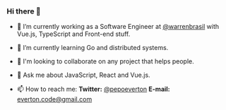 ### Hi there 👋

- 🔭 I’m currently working as a Software Engineer at [@warrenbrasil](https://warren.com.br) with Vue.js, TypeScript and Front-end stuff.

- 🌱 I’m currently learning Go and distributed systems.

- 👯 I'm looking to collaborate on any project that helps people.

- 💬 Ask me about JavaScript, React and Vue.js.

- 📫 How to reach me: **Twitter:** [@pepoeverton](https://twitter.com/pepoeverton) **E-mail:** everton.code@gmail.com
